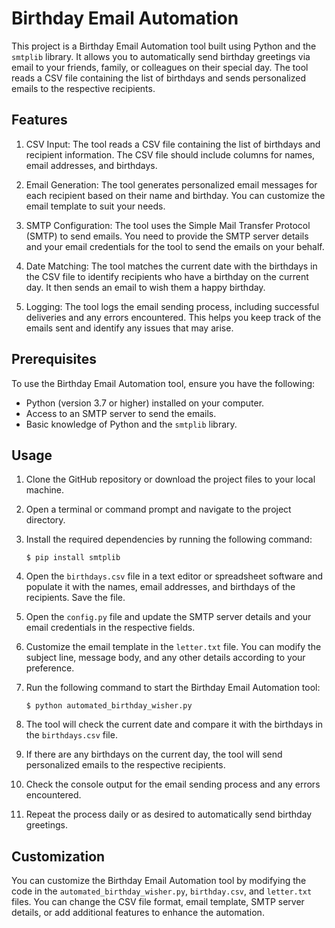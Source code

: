 # Birthday Email Automation

This project is a Birthday Email Automation tool built using Python and the `smtplib` library. It allows you to automatically send birthday greetings via email to your friends, family, or colleagues on their special day. The tool reads a CSV file containing the list of birthdays and sends personalized emails to the respective recipients.

## Features

1. CSV Input: The tool reads a CSV file containing the list of birthdays and recipient information. The CSV file should include columns for names, email addresses, and birthdays.

2. Email Generation: The tool generates personalized email messages for each recipient based on their name and birthday. You can customize the email template to suit your needs.

3. SMTP Configuration: The tool uses the Simple Mail Transfer Protocol (SMTP) to send emails. You need to provide the SMTP server details and your email credentials for the tool to send the emails on your behalf.

4. Date Matching: The tool matches the current date with the birthdays in the CSV file to identify recipients who have a birthday on the current day. It then sends an email to wish them a happy birthday.

5. Logging: The tool logs the email sending process, including successful deliveries and any errors encountered. This helps you keep track of the emails sent and identify any issues that may arise.

## Prerequisites

To use the Birthday Email Automation tool, ensure you have the following:

- Python (version 3.7 or higher) installed on your computer.
- Access to an SMTP server to send the emails.
- Basic knowledge of Python and the `smtplib` library.

## Usage

1. Clone the GitHub repository or download the project files to your local machine.

2. Open a terminal or command prompt and navigate to the project directory.

3. Install the required dependencies by running the following command:
   ```
   $ pip install smtplib
   ```

4. Open the `birthdays.csv` file in a text editor or spreadsheet software and populate it with the names, email addresses, and birthdays of the recipients. Save the file.

5. Open the `config.py` file and update the SMTP server details and your email credentials in the respective fields.

6. Customize the email template in the `letter.txt` file. You can modify the subject line, message body, and any other details according to your preference.

7. Run the following command to start the Birthday Email Automation tool:
   ```
   $ python automated_birthday_wisher.py
   ```

8. The tool will check the current date and compare it with the birthdays in the `birthdays.csv` file.

9. If there are any birthdays on the current day, the tool will send personalized emails to the respective recipients.

10. Check the console output for the email sending process and any errors encountered.

11. Repeat the process daily or as desired to automatically send birthday greetings.

## Customization

You can customize the Birthday Email Automation tool by modifying the code in the `automated_birthday_wisher.py`, `birthday.csv`, and `letter.txt` files. You can change the CSV file format, email template, SMTP server details, or add additional features to enhance the automation.
